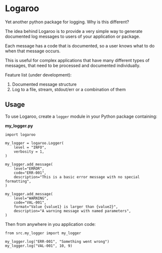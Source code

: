 # Logaroo

Yet another python package for logging. Why is this different?

The idea behind Logaroo is to provide a very simple way to generate documented log messages to users of your application or package.

Each message has a code that is documented, so a user knows what to do when that message occurs.

This is useful for complex applications that have many different types of messages, that need to be processed and documented individually.



Feature list (under development):

1. Documented message structure
2. Log to a file, stream, stdout/err or a combination of them

## Usage

To use Logaroo, create a `logger` module in your Python package containing:

**my_logger.py**
```
import logaroo

my_logger = logaroo.Logger(
    level = "INFO",
    verbosity = 1,
)

my_logger.add_message(
    level="ERROR",
    code="ERR-001",
    description="This is a basic error message with no special formatting",
)

my_logger.add_message(
    level="WARNING",
    code="VAL-001",
    format="Value {value1} is larger than {value2}",
    description="A warning message with named parameters",
)
```

Then from anywhere in you application code:

```
from src.my_logger import my_logger

my_logger.log("ERR-001", "Something went wrong")
my_logger.log("VAL-001", 10, 9)

```

